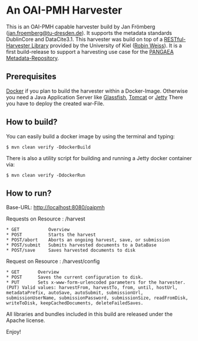 # An OAI-PMH Harvester

This is an OAI-PMH capable harvester build by Jan Frömberg ([jan.froemberg@tu-dresden.de](mailto:jan.froemberg@tu-dresden.de)).
It supports the metadata standards DublinCore and DataCite3.1.
This harvester was build on top of a [RESTful-Harvester Library][1] provided by the University of Kiel ([Robin Weiss](mailto:row@informatik.uni-kiel.de)).
It is a first build-release to support a harvesting use case for the [PANGAEA Metadata-Repository][6].

## Prerequisites

[Docker][3] if you plan to build the harvester within a Docker-Image.
Otherwise you need a Java Application Server like [Glassfish][2], [Tomcat][5] or [Jetty][4]
There you have to deploy the created war-File.

## How to build?

You can easily build a docker image by using the terminal and typing:

    $ mvn clean verify -DdockerBuild

There is also a utility script for building and running a Jetty docker container via:

    $ mvn clean verify -DdockerRun

## How to run?

Base-URL: [http://localhost:8080/oaipmh](http://localhost:8080/oaipmh)

Requests on Resource : /harvest

    * GET			Overview
    * POST			Starts the harvest
    * POST/abort	Aborts an ongoing harvest, save, or submission
    * POST/submit	Submits harvested documents to a DataBase
    * POST/save		Saves harvested documents to disk

Request on Resource : /harvest/config

    * GET		Overview
    * POST		Saves the current configuration to disk.
    * PUT 		Sets x-www-form-urlencoded parameters for the harvester.
    (PUT) Valid values: harvestFrom, harvestTo, from, until, hostUrl, metadataPrefix, autoSave, autoSubmit, submissionUrl,
    submissionUserName, submissionPassword, submissionSize, readFromDisk, writeToDisk, keepCachedDocuments, deleteFailedSaves.

All libraries and bundles included in this build are
released under the Apache license.

Enjoy!

[1]: https://code.gerdi-project.de/projects/HAR/repos/harvesterbaselibrary
[2]: https://javaee.github.io/glassfish
[3]: https://www.docker.com
[4]: https://www.eclipse.org/jetty
[5]: https://tomcat.apache.org
[6]: http://ws.pangaea.de/oai/provider
